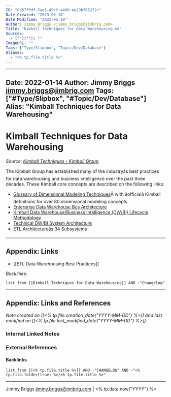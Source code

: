 ```yaml
---
ID: "8d57ffdf-5aa5-49cf-a400-ee20b7652f2c"
Date Created: "2023-05-10"
Date Modified: "2023-05-10"
Author: Jimmy Briggs <jimmy.briggs@jimbrig.com>
Title: "Kimball Techniques for Data Warehousing.md"
Sources: 
  - [""](""): ""
ImageURL: ""
Tags: ["Type/Slipbox", "Topic/Dev/Database"]
Aliases:
  - "<% tp.file.title %>"
---
```


---
Date: 2022-01-14
Author: Jimmy Briggs <jimmy.briggs@jimbrig.com>
Tags: ["#Type/Slipbox", "#Topic/Dev/Database"]
Alias: "Kimball Techniques for Data Warehousing"
---

# Kimball Techniques for Data Warehousing

*Source: [Kimball Techniques - Kimball Group](https://www.kimballgroup.com/data-warehouse-business-intelligence-resources/kimball-techniques/)*

The Kimball Group has established many of the industryâs best practices for data warehousing and business intelligence over the past three decades. These Kimball core concepts are described on the following links:

-   [Glossary of Dimensional Modeling Techniques](http://www.kimballgroup.com/data-warehouse-business-intelligence-resources/kimball-techniques/dimensional-modeling-techniques)Â with âofficialâ Kimball definitions for over 80 dimensional modeling concepts
-   [Enterprise Data Warehouse Bus Architecture](http://www.kimballgroup.com/data-warehouse-business-intelligence-resources/kimball-techniques/kimball-data-warehouse-bus-architecture/)
-   [Kimball Data Warehouse/Business Intelligence (DW/BI) Lifecycle Methodology](http://www.kimballgroup.com/data-warehouse-business-intelligence-resources/kimball-techniques/dw-bi-lifecycle-method)
-   [Technical DW/BI System Architecture](http://www.kimballgroup.com/data-warehouse-business-intelligence-resources/kimball-techniques/technical-dw-bi-system-architecture)
-   [ETL Architectureâs 34 Subsystems](http://www.kimballgroup.com/data-warehouse-business-intelligence-resources/kimball-techniques/etl-architecture-34-subsystems/ "ETL Architecture 34 Subsystems")

***

## Appendix: Links

- [[ETL Data Warehousing Best Practices]]


*Backlinks:*

```dataview
list from [[Kimball Techniques for Data Warehousing]] AND -"Changelog"
```

***

## Appendix: Links and References

*Note created on [[<% tp.file.creation_date("YYYY-MM-DD") %>]] and last modified on [[<% tp.file.last_modified_date("YYYY-MM-DD") %>]].*

### Internal Linked Notes

### External References

#### Backlinks

```dataview
list from [[<% tp.file.title %>]] AND -"CHANGELOG" AND -"<% tp.file.folder(true) %>/<% tp.file.title %>"
```


***

Jimmy Briggs <jimmy.briggs@jimbrig.com> | <% tp.date.now("YYYY") %>